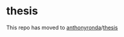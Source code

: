# thesis
This repo has moved to [anthonyronda][1]/[thesis][2]

[1]: https://github.com/anthonyronda
[2]: https://github.com/anthonyronda/thesis
